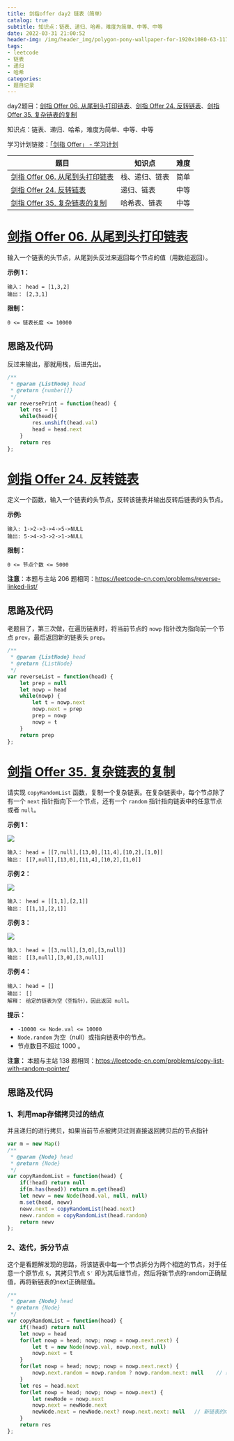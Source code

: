 ```yaml
---
title: 剑指offer day2 链表（简单）
catalog: true
subtitle: 知识点：链表、递归、哈希，难度为简单、中等、中等
date: 2022-03-31 21:00:52
header-img: /img/header_img/polygon-pony-wallpaper-for-1920x1080-63-1175.jpg
tags:
- leetcode
- 链表
- 递归
- 哈希
categories:
- 题目记录
---
```


day2题目：[剑指 Offer 06. 从尾到头打印链表](https://leetcode-cn.com/problems/cong-wei-dao-tou-da-yin-lian-biao-lcof/)、[剑指 Offer 24. 反转链表](https://leetcode-cn.com/problems/fan-zhuan-lian-biao-lcof/)、[剑指 Offer 35. 复杂链表的复制](https://leetcode-cn.com/problems/fu-za-lian-biao-de-fu-zhi-lcof/)

知识点：链表、递归、哈希，难度为简单、中等、中等

学习计划链接：[「剑指 Offer」 - 学习计划](https://leetcode-cn.com/study-plan/lcof/?progress=7jn70jr)

| 题目 | 知识点 | 难度 |
| --- | --- | --- |
| [剑指 Offer 06. 从尾到头打印链表](https://leetcode-cn.com/problems/cong-wei-dao-tou-da-yin-lian-biao-lcof/) | 栈、递归、链表 | 简单 |
| [剑指 Offer 24. 反转链表](https://leetcode-cn.com/problems/fan-zhuan-lian-biao-lcof/) | 递归、链表 | 中等 |
| [剑指 Offer 35. 复杂链表的复制](https://leetcode-cn.com/problems/fu-za-lian-biao-de-fu-zhi-lcof/) | 哈希表、链表 | 中等 |

# [剑指 Offer 06. 从尾到头打印链表](https://leetcode-cn.com/problems/cong-wei-dao-tou-da-yin-lian-biao-lcof/)

输入一个链表的头节点，从尾到头反过来返回每个节点的值（用数组返回）。

**示例 1：**

```
输入： head = [1,3,2]
输出： [2,3,1]
```

**限制：**

`0 <= 链表长度 <= 10000`
## 思路及代码
反过来输出，那就用栈，后进先出。
```javascript
/**
 * @param {ListNode} head
 * @return {number[]}
 */
var reversePrint = function(head) {
    let res = []
    while(head){
        res.unshift(head.val)
        head = head.next
    }
    return res
};
```

# [剑指 Offer 24. 反转链表](https://leetcode-cn.com/problems/fan-zhuan-lian-biao-lcof/)

定义一个函数，输入一个链表的头节点，反转该链表并输出反转后链表的头节点。

**示例:**

```
输入: 1->2->3->4->5->NULL
输出: 5->4->3->2->1->NULL
```

**限制：**

`0 <= 节点个数 <= 5000`

**注意**：本题与主站 206 题相同：<https://leetcode-cn.com/problems/reverse-linked-list/>

## 思路及代码
老题目了，第三次做，在遍历链表时，将当前节点的 `nowp` 指针改为指向前一个节点 `prev`，最后返回新的链表头 `prep`。
```javascript
/**
 * @param {ListNode} head
 * @return {ListNode}
 */
var reverseList = function(head) {
    let prep = null
    let nowp = head
    while(nowp) {
        let t = nowp.next 
        nowp.next = prep
        prep = nowp
        nowp = t
    }
    return prep
};
```

# [剑指 Offer 35. 复杂链表的复制](https://leetcode-cn.com/problems/fu-za-lian-biao-de-fu-zhi-lcof/)

请实现 `copyRandomList` 函数，复制一个复杂链表。在复杂链表中，每个节点除了有一个 `next` 指针指向下一个节点，还有一个 `random` 指针指向链表中的任意节点或者 `null`。

**示例 1：**

![](https://p3-juejin.byteimg.com/tos-cn-i-k3u1fbpfcp/007f0dd6a92d4301af466e05d131103a~tplv-k3u1fbpfcp-zoom-1.image)

```
输入： head = [[7,null],[13,0],[11,4],[10,2],[1,0]]
输出： [[7,null],[13,0],[11,4],[10,2],[1,0]]
```

**示例 2：**

![](https://p3-juejin.byteimg.com/tos-cn-i-k3u1fbpfcp/73e989a8aecd4363b7a37940188384de~tplv-k3u1fbpfcp-zoom-1.image)

```
输入： head = [[1,1],[2,1]]
输出： [[1,1],[2,1]]
```

**示例 3：**

**![](https://p3-juejin.byteimg.com/tos-cn-i-k3u1fbpfcp/810036c073f5404a89ee1f3331fc1312~tplv-k3u1fbpfcp-zoom-1.image)**

```
输入： head = [[3,null],[3,0],[3,null]]
输出： [[3,null],[3,0],[3,null]]
```

**示例 4：**

```
输入： head = []
输出： []
解释： 给定的链表为空（空指针），因此返回 null。
```

**提示：**

-   `-10000 <= Node.val <= 10000`
-   `Node.random` 为空（null）或指向链表中的节点。
-   节点数目不超过 1000 。

**注意：** 本题与主站 138 题相同：<https://leetcode-cn.com/problems/copy-list-with-random-pointer/>


## 思路及代码
### 1、利用map存储拷贝过的结点
并且递归的进行拷贝，如果当前节点被拷贝过则直接返回拷贝后的节点指针
```javascript
var m = new Map()
/**
 * @param {Node} head
 * @return {Node}
 */
var copyRandomList = function(head) {
    if(!head) return null
    if(m.has(head)) return m.get(head)
    let newv = new Node(head.val, null, null)
    m.set(head, newv)
    newv.next = copyRandomList(head.next)
    newv.random = copyRandomList(head.random)
    return newv
};
```
### 2、迭代，拆分节点
这个是看题解发现的思路，将该链表中每一个节点拆分为两个相连的节点，对于任意一个原节点 `S`，其拷贝节点 `S′` 即为其后继节点，然后将新节点的random正确赋值，再将新链表的next正确赋值。
```javascript
/**
 * @param {Node} head
 * @return {Node}
 */
var copyRandomList = function(head) {
    if(!head) return null
    let nowp = head
    for(let nowp = head; nowp; nowp = nowp.next.next) {
        let t = new Node(nowp.val, nowp.next, null)
        nowp.next = t
    }
    for(let nowp = head; nowp; nowp = nowp.next.next) {
        nowp.next.random = nowp.random ? nowp.random.next: null    // 新链表的random赋值
    }
    let res = head.next
    for(let nowp = head; nowp; nowp = nowp.next) {
        let newNode = nowp.next
        nowp.next = newNode.next
        newNode.next = newNode.next? nowp.next.next: null   // 新链表的next赋值
    }
    return res
};

```